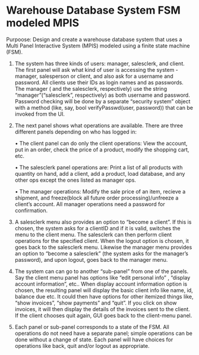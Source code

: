 # Warehouse Database System FSM modeled MPIS

Purpoose: Design and create a warehouse database system that uses a Multi Panel Interactive System (MPIS) modeled using a finite state machine (FSM).

1. The system has three kinds of users: manager, salesclerk, and client. The first panel will ask
what kind of user is accessing the system - manager, salesperson or client, and also ask for a
username and password. All clients use their IDs as login names and as passwords. The manager
( and the salesclerk, respectively) use the string “manager”(“salesclerk”, respectively)
as both username and password. Password checking will be done by a separate “security
system” object with a method (like, say, bool verifyPasswd(user, password)) that can
be invoked from the UI.


2. The next panel shows what operations are available. There are three different panels depending
on who has logged in:

    • The client panel can do only the client operations: View the account, put in an order,
      check the price of a product, modify the shopping cart, etc.
   
    • The salesclerk panel operations are: Print a list of all products with quantity on hand, add
      a client, add a product, load database, and any other ops except the ones listed as manager
      ops.
   
    • The manager operations: Modify the sale price of an item, recieve a shipment, and
      freeze(block all future order processing)/unfreeze a client’s account. All manager operations
      need a password for confirmation.

4. A salesclerk menu also provides an option to “become a client”. If this is chosen, the system
asks for a clientID and if it is valid, switches the menu to the client menu. The salesclerk can
then perform client operations for the specified client. When the logout option is chosen, it
goes back to the salesclerk menu. Likewise the manager menu provides an option to “become
a salesclerk” (the system asks for the manager’s password), and upon logout, goes back to
the manager menu.

5. The system can can go to another “sub-panel” from one of the panels. Say the client menu
panel has options like “edit personal info” , “display account information”, etc.. When display
account information option is chosen, the resulting panel will display the basic client info like
name, id, balance due etc. It could then have options for other itemized things like, “show
invoices”, “show payments” and “quit”. If you click on show invoices, it will then display the
details of the invoices sent to the client. If the client chooses quit again, GUI goes back to
the client-menu panel.

6. Each panel or sub-panel corresponds to a state of the FSM. All operations do not need have
a separate panel; simple operations can be done without a change of state. Each panel will
have choices for operations like back, quit and/or logout as appropriate.
